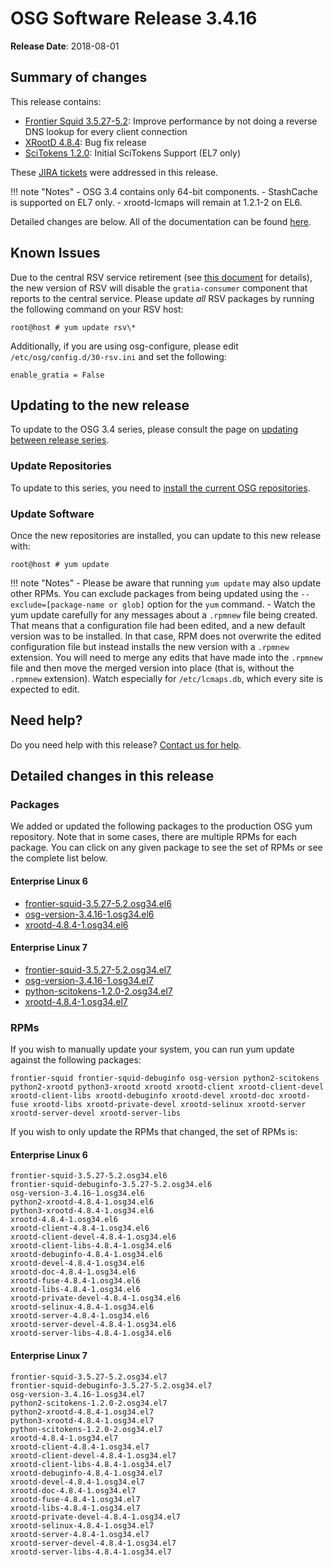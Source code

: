 OSG Software Release 3.4.16
===========================

**Release Date**: 2018-08-01

Summary of changes
------------------

This release contains:

-   [Frontier Squid 3.5.27-5.2](http://frontier.cern.ch/dist/rpms/frontier-squidRELEASE_NOTES): Improve performance by not doing a reverse DNS lookup for every client connection
-   [XRootD 4.8.4](https://github.com/xrootd/xrootd/blob/v4.8.4/docs/ReleaseNotes.txt): Bug fix release
-   [SciTokens 1.2.0](https://github.com/scitokens/scitokens/releases/tag/v1.2.0): Initial SciTokens Support (EL7 only)

These [JIRA tickets](https://jira.opensciencegrid.org/issues/?jql=project%20%3D%20SOFTWARE%20AND%20fixVersion%20%3D%203.4.16%20ORDER%20BY%20priority%20DESC%2C%20key%20DESC) were addressed in this release.

!!! note "Notes"
    -   OSG 3.4 contains only 64-bit components.
    -   StashCache is supported on EL7 only.
    -   xrootd-lcmaps will remain at 1.2.1-2 on EL6.

Detailed changes are below. All of the documentation can be found [here](/index.md).

Known Issues
------------

Due to the central RSV service retirement (see [this document](https://opensciencegrid.org/technology/policy/service-migrations-spring-2018/) for details),
the new version of RSV will disable the `gratia-consumer` component that reports to the central service.
Please update _all_ RSV packages by running the following command on your RSV host:

``` console
root@host # yum update rsv\*
```

Additionally, if you are using osg-configure, please edit `/etc/osg/config.d/30-rsv.ini` and set the following:

``` file
enable_gratia = False
```

Updating to the new release
---------------------------

To update to the OSG 3.4 series, please consult the page on [updating between release series](/release/release_series#updating-from-osg-31-32-33-to-33-or-34).

### Update Repositories

To update to this series, you need to [install the current OSG repositories](/common/yum#install-osg-repositories).

### Update Software

Once the new repositories are installed, you can update to this new release with:

``` console
root@host # yum update
```

!!! note "Notes"
    -   Please be aware that running `yum update` may also update other RPMs. You can exclude packages from being updated using the `--exclude=[package-name or glob]` option for the `yum` command.
    -   Watch the yum update carefully for any messages about a `.rpmnew` file being created. That means that a configuration file had been edited, and a new default version was to be installed. In that case, RPM does not overwrite the edited configuration file but instead installs the new version with a `.rpmnew` extension. You will need to merge any edits that have made into the `.rpmnew` file and then move the merged version into place (that is, without the `.rpmnew` extension). Watch especially for `/etc/lcmaps.db`, which every site is expected to edit.

Need help?
----------

Do you need help with this release? [Contact us for help](/common/help).

Detailed changes in this release
--------------------------------

### Packages

We added or updated the following packages to the production OSG yum repository. Note that in some cases, there are multiple RPMs for each package. You can click on any given package to see the set of RPMs or see the complete list below.

#### Enterprise Linux 6

-   [frontier-squid-3.5.27-5.2.osg34.el6](https://koji.chtc.wisc.edu/koji/search?match=glob&type=build&terms=frontier-squid-3.5.27-5.2.osg34.el6)
-   [osg-version-3.4.16-1.osg34.el6](https://koji.chtc.wisc.edu/koji/search?match=glob&type=build&terms=osg-version-3.4.16-1.osg34.el6)
-   [xrootd-4.8.4-1.osg34.el6](https://koji.chtc.wisc.edu/koji/search?match=glob&type=build&terms=xrootd-4.8.4-1.osg34.el6)

#### Enterprise Linux 7

-   [frontier-squid-3.5.27-5.2.osg34.el7](https://koji.chtc.wisc.edu/koji/search?match=glob&type=build&terms=frontier-squid-3.5.27-5.2.osg34.el7)
-   [osg-version-3.4.16-1.osg34.el7](https://koji.chtc.wisc.edu/koji/search?match=glob&type=build&terms=osg-version-3.4.16-1.osg34.el7)
-   [python-scitokens-1.2.0-2.osg34.el7](https://koji.chtc.wisc.edu/koji/search?match=glob&type=build&terms=python-scitokens-1.2.0-2.osg34.el7)
-   [xrootd-4.8.4-1.osg34.el7](https://koji.chtc.wisc.edu/koji/search?match=glob&type=build&terms=xrootd-4.8.4-1.osg34.el7)

### RPMs

If you wish to manually update your system, you can run yum update against the following packages:

    frontier-squid frontier-squid-debuginfo osg-version python2-scitokens python2-xrootd python3-xrootd xrootd xrootd-client xrootd-client-devel xrootd-client-libs xrootd-debuginfo xrootd-devel xrootd-doc xrootd-fuse xrootd-libs xrootd-private-devel xrootd-selinux xrootd-server xrootd-server-devel xrootd-server-libs

If you wish to only update the RPMs that changed, the set of RPMs is:

#### Enterprise Linux 6

``` file
frontier-squid-3.5.27-5.2.osg34.el6
frontier-squid-debuginfo-3.5.27-5.2.osg34.el6
osg-version-3.4.16-1.osg34.el6
python2-xrootd-4.8.4-1.osg34.el6
python3-xrootd-4.8.4-1.osg34.el6
xrootd-4.8.4-1.osg34.el6
xrootd-client-4.8.4-1.osg34.el6
xrootd-client-devel-4.8.4-1.osg34.el6
xrootd-client-libs-4.8.4-1.osg34.el6
xrootd-debuginfo-4.8.4-1.osg34.el6
xrootd-devel-4.8.4-1.osg34.el6
xrootd-doc-4.8.4-1.osg34.el6
xrootd-fuse-4.8.4-1.osg34.el6
xrootd-libs-4.8.4-1.osg34.el6
xrootd-private-devel-4.8.4-1.osg34.el6
xrootd-selinux-4.8.4-1.osg34.el6
xrootd-server-4.8.4-1.osg34.el6
xrootd-server-devel-4.8.4-1.osg34.el6
xrootd-server-libs-4.8.4-1.osg34.el6
```

#### Enterprise Linux 7

``` file
frontier-squid-3.5.27-5.2.osg34.el7
frontier-squid-debuginfo-3.5.27-5.2.osg34.el7
osg-version-3.4.16-1.osg34.el7
python2-scitokens-1.2.0-2.osg34.el7
python2-xrootd-4.8.4-1.osg34.el7
python3-xrootd-4.8.4-1.osg34.el7
python-scitokens-1.2.0-2.osg34.el7
xrootd-4.8.4-1.osg34.el7
xrootd-client-4.8.4-1.osg34.el7
xrootd-client-devel-4.8.4-1.osg34.el7
xrootd-client-libs-4.8.4-1.osg34.el7
xrootd-debuginfo-4.8.4-1.osg34.el7
xrootd-devel-4.8.4-1.osg34.el7
xrootd-doc-4.8.4-1.osg34.el7
xrootd-fuse-4.8.4-1.osg34.el7
xrootd-libs-4.8.4-1.osg34.el7
xrootd-private-devel-4.8.4-1.osg34.el7
xrootd-selinux-4.8.4-1.osg34.el7
xrootd-server-4.8.4-1.osg34.el7
xrootd-server-devel-4.8.4-1.osg34.el7
xrootd-server-libs-4.8.4-1.osg34.el7
```
